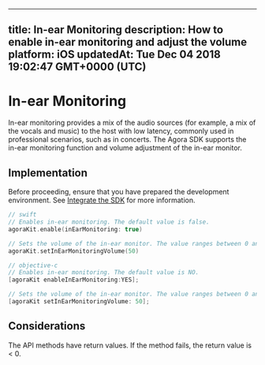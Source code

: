 
---
title: In-ear Monitoring
description: How to enable in-ear monitoring and adjust the volume
platform: iOS
updatedAt: Tue Dec 04 2018 19:02:47 GMT+0000 (UTC)
---
# In-ear Monitoring
In-ear monitoring provides a mix of the audio sources (for example, a mix of the vocals and music) to the host with low latency, commonly used in professional scenarios, such as in concerts.
The Agora SDK supports the in-ear monitoring function and volume adjustment of the in-ear monitor.

## Implementation
Before proceeding, ensure that you have prepared the development environment. See [Integrate the SDK](../../en/Video/ios_video.md) for more information.

```swift
// swift
// Enables in-ear monitoring. The default value is false.
agoraKit.enable(inEarMonitoring: true)

// Sets the volume of the in-ear monitor. The value ranges between 0 and 100. The default value is 100, which represents the original volume captured by the microphone.
agoraKit.setInEarMonitoringVolume(50)
```

```objective-c
// objective-c
// Enables in-ear monitoring. The default value is NO.
[agoraKit enableInEarMonitoring:YES];

// Sets the volume of the in-ear monitor. The value ranges between 0 and 100. The default value is 100, which represents the original volume captured by the microphone.
[agoraKit setInEarMonitoringVolume: 50];
```

## Considerations

The API methods have return values. If the method fails, the return value is < 0.
